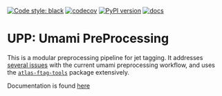 [![Code style: black](https://img.shields.io/badge/code%20style-black-000000.svg)](https://github.com/psf/black)
[![codecov](https://codecov.io/gh/umami-hep/umami-preprocessing/graph/badge.svg?token=K8MJI20UZO)](https://codecov.io/gh/umami-hep/umami-preprocessing)
[![PyPI version](https://badge.fury.io/py/umami-preprocessing.svg)](https://badge.fury.io/py/umami-preprocessing)
[![docs](https://img.shields.io/badge/info-documentation-informational)](https://umami-hep.github.io/umami-preprocessing//)


# UPP: Umami PreProcessing

This is a modular preprocessing pipeline for jet tagging.
It addresses [several issues](https://gitlab.cern.ch/atlas-flavor-tagging-tools/algorithms/umami/-/issues/?label_name%5B%5D=Preprocessing) with the current umami preprocessing workflow, and uses the [`atlas-ftag-tools`](https://github.com/umami-hep/atlas-ftag-tools/) package extensively.

Documentation is found [here](https://umami-hep.github.io/umami-preprocessing/)
